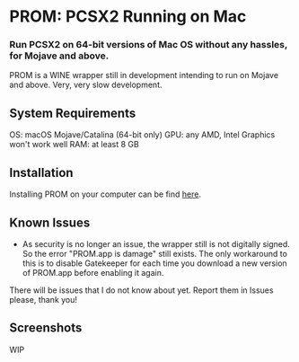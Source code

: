 # PROM: PCSX2 Running on Mac
### Run PCSX2 on 64-bit versions of Mac OS without any hassles, for Mojave and above.

PROM is a WINE wrapper still in development intending to run on Mojave and above. Very, very slow development.

## System Requirements

OS: macOS Mojave/Catalina (64-bit only)
GPU: any AMD, Intel Graphics won't work well
RAM: at least 8 GB

## Installation
Installing PROM on your computer can be find [here](https://github.com/firelad97/PROM-PCSX2-Running-on-Mac/wiki/Installing-&-Updating).

## Known Issues

- As security is no longer an issue, the wrapper still is not digitally signed. So the error "PROM.app is damage" still exists. The only workaround to this is to disable Gatekeeper for each time you download a new version of PROM.app before enabling it again.

There will be issues that I do not know about yet. Report them in Issues please, thank you!

## Screenshots
WIP
